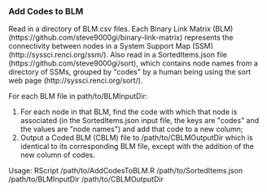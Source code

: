 <h3>Add Codes to BLM</h3>

<p>Read in a directory of BLM.csv files. Each Binary Link Matrix (BLM)
(https://github.com/steve9000gi/binary-link-matrix) represents the
connectivity between nodes in a System Support Map (SSM)
(http://syssci.renci.org/ssm/). Also read in a SortedItems.json file
(https://github.com/steve9000gi/sort), which contains node names from a
directory of SSMs, grouped by "codes" by a human being using the sort web page
(http://syssci.renci.org/sort/).</p>

<p>For each BLM file in path/to/BLMInputDir:</p>

<ol>
  <li>For each node in that BLM, find the code with which that node is
      associated (in the SortedItems.json input file, the keys are "codes" and 
      the values are "node names") and add that code to a new column;</li>
  <li>Output a Coded BLM (CBLM) file to /path/to/CBLMOutputDir which is
      identical to its corresponding BLM file, except with the addition of
      the new column of codes.</li>
</ol>

<p>Usage: RScript /path/to/AddCodesToBLM.R 
               /path/to/SortedItems.json
               /path/to/BLMInputDir
               /path/to/CBLMOutputDir
</p>
